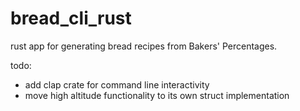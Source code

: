 # bread_cli_rust

rust app for generating bread recipes from Bakers' Percentages. 

todo:
* add clap crate for command line interactivity
* move high altitude functionality to its own struct implementation
